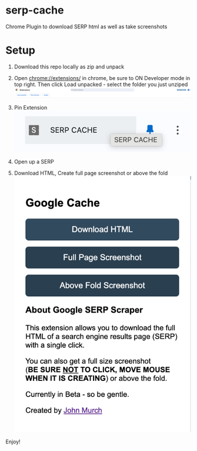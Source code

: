 # serp-cache

Chrome Plugin to download SERP html as well as take screenshots

# Setup

1. Download this repo locally as zip and unpack
2. Open [chrome://extensions/](chrome://extensions/) in chrome, be sure to ON Developer mode in top right. Then click Load unpacked - select the folder you just unziped
   ![Developer Mode](screenshots/developer-mode.png)

3. Pin Extension
   ![Pin Extension](screenshots/pin-extension.png)
4. Open up a SERP
5. Download HTML, Create full page screenshot or above the fold
   ![SERP CACHE Extension](screenshots/serp-cache-extension.png)

Enjoy!
